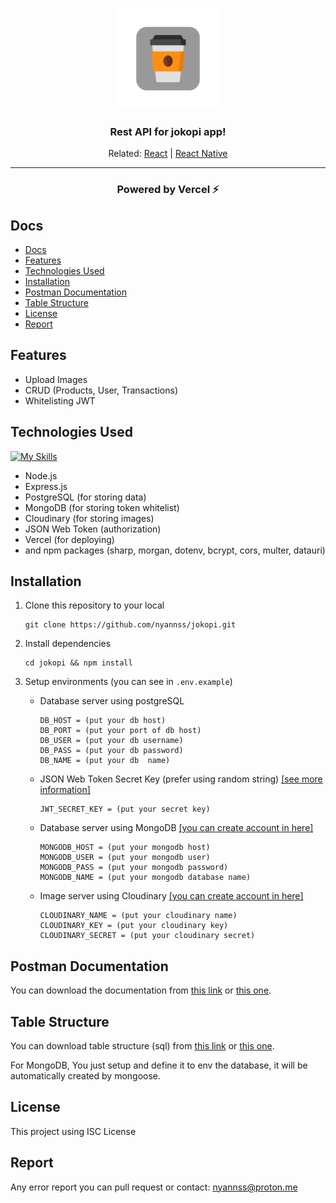 
<div align='center'>

![alt text](./public/icon.png "jokopi")
<h3 align="center">Rest API for jokopi app!</h3>

Related: [React](https://github.com/nyannss/jokopi-react) | [React Native](https://github.com/nyannss/jokopi-react-native)

<hr>
<h3 align="center">Powered by Vercel ⚡</h3>
</div>

## Docs
- [Docs](#docs)
- [Features](#features)
- [Technologies Used](#technologies-used)
- [Installation](#installation)
- [Postman Documentation](#postman-documentation)
- [Table Structure](#table-structure)
- [License](#license)
- [Report](#report)

## Features
  - Upload Images
  - CRUD (Products, User, Transactions)
  - Whitelisting JWT

## Technologies Used

[![My Skills](https://skillicons.dev/icons?i=nodejs,express,mongodb,postgres,vercel)](https://skillicons.dev)
  - Node.js
  - Express.js
  - PostgreSQL (for storing data)
  - MongoDB (for storing token whitelist)
  - Cloudinary (for storing images)
  - JSON Web Token (authorization)
  - Vercel (for deploying)
  - and npm packages (sharp, morgan, dotenv, bcrypt, cors, multer, datauri)

## Installation

1. Clone this repository to your local

   ```
   git clone https://github.com/nyannss/jokopi.git
   ```

2. Install dependencies

   ```
   cd jokopi && npm install
   ```

3. Setup environments (you can see in `.env.example`)

     - Database server using postgreSQL

        ```
        DB_HOST = (put your db host)
        DB_PORT = (put your port of db host)
        DB_USER = (put your db username)
        DB_PASS = (put your db password)
        DB_NAME = (put your db  name)
        ```

     - JSON Web Token Secret Key (prefer using random string) [[see more information]](<https://jwt.io/introduction>)

        ```
        JWT_SECRET_KEY = (put your secret key)
        ```

     - Database server using MongoDB  [[you can create account in here]](<https://mongodb.com>)

        ```
        MONGODB_HOST = (put your mongodb host)
        MONGODB_USER = (put your mongodb user)
        MONGODB_PASS = (put your mongodb password)
        MONGODB_NAME = (put your mongodb database name)
        ```

     - Image server using Cloudinary  [[you can create account in here]](<https://cloudinary.com/>)

        ```
        CLOUDINARY_NAME = (put your cloudinary name)
        CLOUDINARY_KEY = (put your cloudinary key)
        CLOUDINARY_SECRET = (put your cloudinary secret)
        ```

## Postman Documentation

You can download the documentation from [this link](https://) or [this one](https://).

## Table Structure

You can download table structure (sql) from [this link](https://) or [this one](https://).

For MongoDB, You just setup and define it to env the database, it will be automatically created by mongoose.

## License
This project using ISC License

## Report
Any error report you can pull request
or contact: nyannss@proton.me
